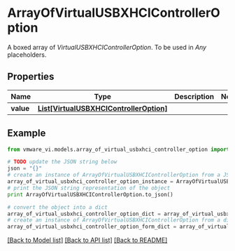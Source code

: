 # ArrayOfVirtualUSBXHCIControllerOption

A boxed array of *VirtualUSBXHCIControllerOption*. To be used in *Any* placeholders. 

## Properties
Name | Type | Description | Notes
------------ | ------------- | ------------- | -------------
**value** | [**List[VirtualUSBXHCIControllerOption]**](VirtualUSBXHCIControllerOption.md) |  | 

## Example

```python
from vmware_vi.models.array_of_virtual_usbxhci_controller_option import ArrayOfVirtualUSBXHCIControllerOption

# TODO update the JSON string below
json = "{}"
# create an instance of ArrayOfVirtualUSBXHCIControllerOption from a JSON string
array_of_virtual_usbxhci_controller_option_instance = ArrayOfVirtualUSBXHCIControllerOption.from_json(json)
# print the JSON string representation of the object
print ArrayOfVirtualUSBXHCIControllerOption.to_json()

# convert the object into a dict
array_of_virtual_usbxhci_controller_option_dict = array_of_virtual_usbxhci_controller_option_instance.to_dict()
# create an instance of ArrayOfVirtualUSBXHCIControllerOption from a dict
array_of_virtual_usbxhci_controller_option_form_dict = array_of_virtual_usbxhci_controller_option.from_dict(array_of_virtual_usbxhci_controller_option_dict)
```
[[Back to Model list]](../README.md#documentation-for-models) [[Back to API list]](../README.md#documentation-for-api-endpoints) [[Back to README]](../README.md)


